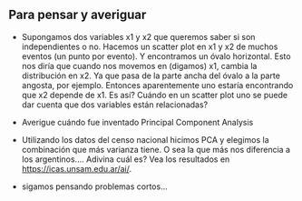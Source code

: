 ## Para pensar y averiguar

- Supongamos dos variables x1 y x2 que queremos saber si son independientes o no.  Hacemos un scatter plot en x1 y x2 de muchos eventos (un punto por evento).  Y encontramos un óvalo horizontal.  Esto nos diría que cuando nos movemos en (digamos) x1, cambia la distribución en x2.  Ya que pasa de la parte ancha del óvalo a la parte angosta, por ejemplo.  Entonces aparentemente uno estaría encontrando que x2 depende de x1.  Es así?  Cuándo en un scatter plot uno se puede dar cuenta que dos variables están relacionadas?

- Averigue cuándo fue inventado Principal Component Analysis

- Utilizando los datos del censo nacional hicimos PCA y elegimos la combinación que más varianza tiene.  O sea la que más nos diferencia a los argentinos.... Adivina cuál es?  Vea los resultados en https://icas.unsam.edu.ar/ai/.

- sigamos pensando problemas cortos...

